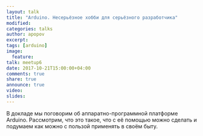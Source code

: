 ```yaml
---
layout: talk
title: "Arduino. Несерьёзное хобби для серьёзного разработчика"
modified:
categories: talks
author: apopov
excerpt:
tags: [arduino]
image:
  feature:
talk: meetup6
date: 2017-10-21T15:00:00+04:00
comments: true
share: true
announce: true
video:
slides: 
---
```


В докладе мы поговорим об аппаратно-программной платформе Arduino. Рассмотрим, что это такое, что с её помощью можно сделать и подумаем как можно с пользой применять в своём быту.
